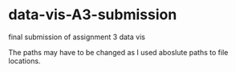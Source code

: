 # data-vis-A3-submission
final submission of assignment 3 data vis

The paths may have to be changed as I used aboslute paths to file locations.
